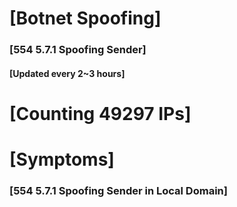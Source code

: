 # [Botnet Spoofing]
### [554 5.7.1 Spoofing Sender]
#### [Updated every 2~3 hours]

# [Counting 49297 IPs]

# [Symptoms] 
###   [554 5.7.1 Spoofing Sender in Local Domain]
